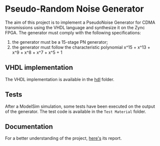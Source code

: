 # Pseudo-Random Noise Generator
The aim of this project is to implement a PseudoNoise Generator for CDMA transmissions using the VHDL language and synthesize it on the Zync FPGA. The generator must comply with the following specifications:
1. the generator must be a 15-stage PN generator;
2. the generator must follow the characteristic polynomial x^15 + x^13 + x^9 + x^8 + x^7 + x^5 + 1

## VHDL implementation
The VHDL implementation is available in the [hdl](https://github.com/ariannagavioli/PNG/hdl) folder. 

## Tests
After a ModelSim simulation, some tests have been executed on the output of the generator. The test code is available in the `Test Material` folder.

## Documentation
For a better understanding of the project, [here's](https://github.com/ariannagavioli/PNG/blob/master/Report.pdf) its report.